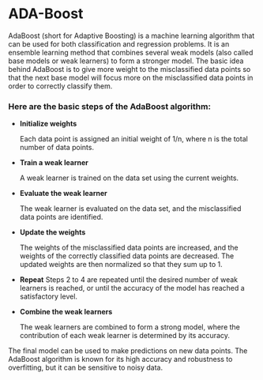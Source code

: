 # ADA-Boost
AdaBoost (short for Adaptive Boosting) is a machine learning algorithm that can be used for both classification and regression problems. It is an ensemble learning method that combines several weak models (also called base models or weak learners) to form a stronger model. The basic idea behind AdaBoost is to give more weight to the misclassified data points so that the next base model will focus more on the misclassified data points in order to correctly classify them.

### Here are the basic steps of the AdaBoost algorithm:

- __Initialize weights__

    Each data point is assigned an initial weight of 1/n, where n is the total number of data points.

- __Train a weak learner__

    A weak learner is trained on the data set using the current weights.

- __Evaluate the weak learner__

    The weak learner is evaluated on the data set, and the misclassified data points are identified.

- __Update the weights__

    The weights of the misclassified data points are increased, and the weights of the correctly classified data points are decreased. The updated weights are then normalized so that they sum up to 1.

- __Repeat__
   Steps 2 to 4 are repeated until the desired number of weak learners is reached, or until the accuracy of the model has reached a satisfactory level.


- __Combine the weak learners__

   The weak learners are combined to form a strong model, where the contribution of each weak learner is determined by its accuracy.

The final model can be used to make predictions on new data points. The AdaBoost algorithm is known for its high accuracy and robustness to overfitting, but it can be sensitive to noisy data.



